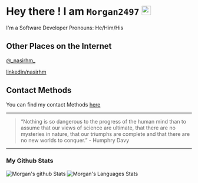 # Hey there ! I am `Morgan2497` <img src="https://media.giphy.com/media/hvRJCLFzcasrR4ia7z/giphy.gif" width="25px">

I'm a Software Developer
Pronouns: He/Him/His

## Other Places on the Internet
[@\_nasirhm_](https://twitter.com/_nasirhm_)

[linkedin/nasirhm](https://www.linkedin.com/in/nasirhm)

## Contact Methods

You can find my contact Methods [here](https://nasirhm.github.io/contact/)

---

> “Nothing is so dangerous to the progress of the human mind than to assume that our views of science are ultimate, that there are no mysteries in nature, that our triumphs are complete and that there are no new worlds to conquer.”
> \- Humphry Davy

---

### My Github Stats
![Morgan's github Stats](https://github-readme-stats.vercel.app/api?username=Morgan2497&theme=material-palenight)
![Morgan's Languages Stats](https://github-readme-stats.vercel.app/api/top-langs/?username=Morgan2497&theme=material-palenight&hide_langs_below=1&layout=compact)

<!--
**nasirhm/nasirhm** is a ✨ _special_ ✨ repository because its `README.md` (this file) appears on your GitHub profile.

Here are some ideas to get you started:

- 🔭 I’m currently working on ...
- 🌱 I’m currently learning ...
- 👯 I’m looking to collaborate on ...
- 🤔 I’m looking for help with ...
- 💬 Ask me about ...
- 📫 How to reach me: ...
- 😄 Pronouns: ...
- ⚡ Fun fact: ...
-->
